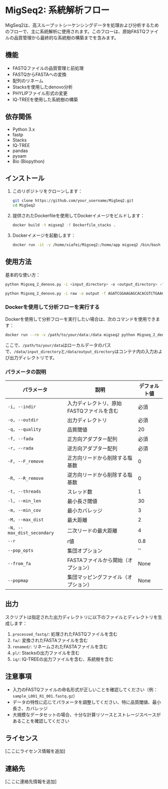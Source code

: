 # MigSeq2: 系統解析フロー

MigSeq2は、高スループットシーケンシングデータを処理および分析するためのフローで、主に系統解析に使用されます。このフローは、原始FASTQファイルの品質管理から最終的な系統樹の構築までを含みます。

## 機能

- FASTQファイルの品質管理と前処理
- FASTQからFASTAへの変換
- 配列のリネーム
- Stacksを使用したdenovo分析
- PHYLIPファイル形式の変更
- IQ-TREEを使用した系統樹の構築

## 依存関係

- Python 3.x
- fastp
- Stacks
- IQ-TREE
- pandas
- pysam
- Bio (Biopython)

## インストール

1. このリポジトリをクローンします：
   ```bash
   git clone https://github.com/your_username/MigSeq2.git
   cd MigSeq2
   ```

2. 提供されたDockerfileを使用してDockerイメージをビルドします：
   ```bash
   docker build -t migseq2 -f Dockerfile_stacks .
   ```

3. Dockerイメージを起動します：
   ```bash
   docker run -it -v /home/xiafei/Migseq2:/home/app migseq2 /bin/bash
   ```

## 使用方法

基本的な使い方：
```bash
python Migseq_2_denovo.py -i <input_directory> -o <output_directory> -f <forward_adapter> -r <reverse_adapter> [options]

python Migseq_2_denovo.py -i raw -o output -f AGATCGGAAGAGCACACGTCTGAACTCCAGTCAC -r AGATCGGAAGAGCGTCGTGTAGGGAAAGAGTGTAGATCTCGGTGGTCGCCGTATCATT 
```

### Dockerを使用して分析フローを実行する

Dockerを使用して分析フローを実行したい場合は、次のコマンドを使用できます：

```bash
docker run --rm -v /path/to/your/data:/data migseq2 python Migseq_2_denovo.py -i /data/input_directory -o /data/output_directory -f <forward_adapter> -r <reverse_adapter> [options]
```

ここで、`/path/to/your/data`はローカルデータのパスで、`/data/input_directory`と`/data/output_directory`はコンテナ内の入力および出力ディレクトリです。

### パラメータの説明

| パラメータ | 説明 | デフォルト値 |
|------|------|--------|
| `-i, --indir` | 入力ディレクトリ、原始FASTQファイルを含む | 必須 |
| `-o, --outdir` | 出力ディレクトリ | 必須 |
| `-q, --quality` | 品質閾値 | 20 |
| `-f, --fada` | 正方向アダプター配列 | 必須 |
| `-r, --rada` | 逆方向アダプター配列 | 必須 |
| `-F, --F_remove` | 正方向リードから削除する塩基数 | 0 |
| `-R, --R_remove` | 逆方向リードから削除する塩基数 | 0 |
| `-t, --threads` | スレッド数 | 1 |
| `-l, --min_len` | 最小長さ閾値 | 30 |
| `-m, --min_cov` | 最小カバレッジ | 3 |
| `-M, --max_dist` | 最大距離 | 2 |
| `-N, --max_dist_secondary` | 二次リードの最大距離 | 4 |
| `--r` | r値 | 0.8 |
| `--pop_opts` | 集団オプション | '' |
| `--from_fa` | FASTAファイルから開始（オプション） | None |
| `--popmap` | 集団マッピングファイル（オプション） | None |

## 出力

スクリプトは指定された出力ディレクトリに以下のファイルとディレクトリを生成します：

1. `processed_fastq/`: 処理されたFASTQファイルを含む
2. `fa/`: 変換されたFASTAファイルを含む
3. `renamed/`: リネームされたFASTAファイルを含む
4. `pl/`: Stacksの出力ファイルを含む
5. `iq/`: IQ-TREEの出力ファイルを含む、系統樹を含む

## 注意事項

- 入力のFASTQファイルの命名形式が正しいことを確認してください（例：`sample_L001_R1_001.fastq.gz`）
- データの特性に応じてパラメータを調整してください、特に品質閾値、最小長さ、カバレッジ
- 大規模なデータセットの場合、十分な計算リソースとストレージスペースがあることを確認してください

## ライセンス

[ここにライセンス情報を追加]

## 連絡先

[ここに連絡先情報を追加]
